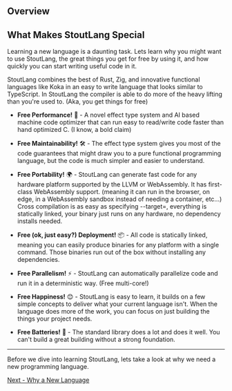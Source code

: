 ## Overview

## What Makes StoutLang Special

Learning a new language is a daunting task. Lets learn why you might want to use StoutLang, the great things you get for free by using it, and how quickly you can start writing useful code in it.

StoutLang combines the best of Rust, Zig, and innovative functional languages like Koka in an easy to write language that looks similar to TypeScript. In StoutLang the compiler is able to do more of the heavy lifting than you're used to. (Aka, you get things for free)

- **Free Performance!** 🚀 - A novel effect type system and AI based machine code optimizer that can run easy to read/write code faster than hand optimized C. (I know, a bold claim)

- **Free Maintainability!** 🛠️ - The effect type system gives you most of the code guarantees that might draw you to a pure functional programming language, but the code is much simpler and easier to understand.

- **Free Portability!** 🌍 - StoutLang can generate fast code for any hardware platform supported by the LLVM or WebAssembly. It has first-class WebAssembly support. (meaning it can run in the browser, on edge, in a WebAssembly sandbox instead of needing a container, etc...) Cross compilation is as easy as specifying --target=, everything is statically linked, your binary just runs on any hardware, no dependency installs needed.

- **Free (ok, just easy?) Deployment!** 📦 - All code is statically linked, meaning you can easily produce binaries for any platform with a single command. Those binaries run out of the box without installing any dependencies.

- **Free Parallelism!** ⚡ - StoutLang can automatically parallelize code and run it in a deterministic way. (Free multi-core!)

- **Free Happiness!** 😊 - StoutLang is easy to learn, it builds on a few simple concepts to deliver what your current language isn't. When the language does more of the work, you can focus on just building the things your project needs.

- **Free Batteries!** 🔋 - The standard library does a lot and does it well. You can't build a great building without a strong foundation.


---

Before we dive into learning StoutLang, lets take a look at why we need a new programming language.

[Next - Why a New Language](why_a_new_language.md)
